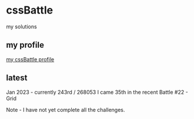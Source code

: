 # cssBattle
my solutions

## my profile
<a href="https://cssbattle.dev/player/cbolson">my cssBattle profile</a>

## latest
Jan 2023 - currently 243rd / 268053
I came 35th in the recent Battle #22 - Grid

Note - I have not yet complete all the challenges.


